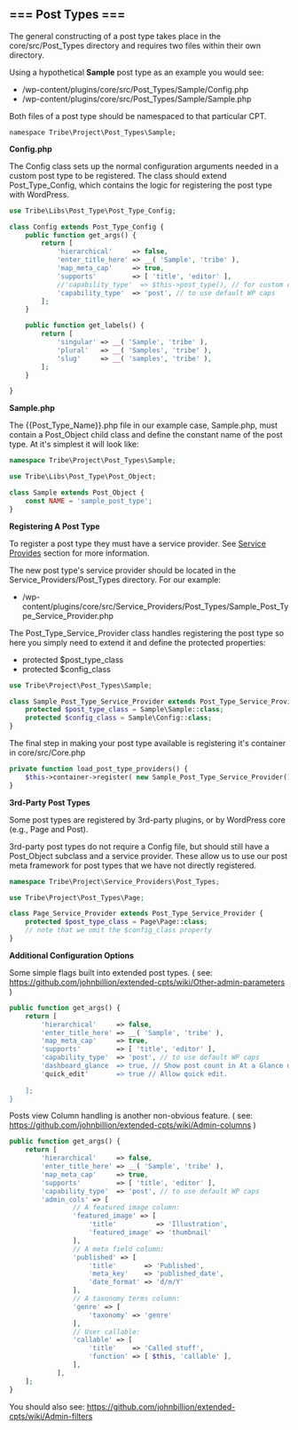 ##  === Post Types ===

The general constructing of a post type takes place in the core/src/Post_Types directory and requires two files within their own directory.

Using a hypothetical **Sample** post type as an example you would see:

- /wp-content/plugins/core/src/Post_Types/Sample/Config.php
- /wp-content/plugins/core/src/Post_Types/Sample/Sample.php

Both files of a post type should be namespaced to that particular CPT.

```namespace Tribe\Project\Post_Types\Sample;```

**Config.php**

The Config class sets up the normal configuration arguments needed in a custom post type to be registered.  The class should extend Post_Type_Config, which contains the logic for registering the post type with WordPress.

```php
use Tribe\Libs\Post_Type\Post_Type_Config;

class Config extends Post_Type_Config {
	public function get_args() {
		return [
			'hierarchical'     => false,
			'enter_title_here' => __( 'Sample', 'tribe' ),
			'map_meta_cap'     => true,
			'supports'         => [ 'title', 'editor' ],
			//'capability_type'  => $this->post_type(), // for custom caps
			'capability_type'  => 'post', // to use default WP caps
		];
	}

	public function get_labels() {
		return [
			'singular' => __( 'Sample', 'tribe' ),
			'plural'   => __( 'Samples', 'tribe' ),
			'slug'     => __( 'samples', 'tribe' ),
		];
	}

}
```

**Sample.php**

The {{Post_Type_Name}}.php file in our example case, Sample.php, must contain a Post_Object child class and define the constant name of the post type.  At it's simplest it will look like:

```php
namespace Tribe\Project\Post_Types\Sample;

use Tribe\Libs\Post_Type\Post_Object;

class Sample extends Post_Object {
	const NAME = 'sample_post_type';
}
```

**Registering A Post Type**

To register a post type they must have a service provider.  See [Service Provides](service-providers.md) section for more information.

The new post type's service provider should be located in the Service_Providers/Post_Types directory.  For our example:

 - /wp-content/plugins/core/src/Service_Providers/Post_Types/Sample_Post_Type_Service_Provider.php

The Post_Type_Service_Provider class handles registering the post type so here you simply need to extend it and define the protected properties:

- protected $post_type_class
- protected $config_class

```php
use Tribe\Project\Post_Types\Sample;

class Sample_Post_Type_Service_Provider extends Post_Type_Service_Provider {
	protected $post_type_class = Sample\Sample::class;
	protected $config_class = Sample\Config::class;
}
```

The final step in making your post type available is registering it's container in core/src/Core.php

```php
private function load_post_type_providers() {
	$this->container->register( new Sample_Post_Type_Service_Provider() );
}
```

**3rd-Party Post Types**

Some post types are registered by 3rd-party plugins, or by WordPress core (e.g., Page and Post).

3rd-party post types do not require a Config file, but should still have a Post_Object subclass and a service provider. These allow us to use our post meta framework for post types that we have not directly registered.

```php
namespace Tribe\Project\Service_Providers\Post_Types;

use Tribe\Project\Post_Types\Page;

class Page_Service_Provider extends Post_Type_Service_Provider {
	protected $post_type_class = Page\Page::class;
	// note that we omit the $config_class property
}
```

**Additional Configuration Options**

Some simple flags built into extended post types. ( see: https://github.com/johnbillion/extended-cpts/wiki/Other-admin-parameters ) 
```php
public function get_args() {
	return [
		'hierarchical'     => false,
		'enter_title_here' => __( 'Sample', 'tribe' ),
		'map_meta_cap'     => true,
		'supports'         => [ 'title', 'editor' ],
		'capability_type'  => 'post', // to use default WP caps
		'dashboard_glance  => true, // Show post count in At a Glance dashboard metabox.
		'quick_edit'       => true // Allow quick edit.
		
	];
}
```

Posts view Column handling is another non-obvious feature. ( see: https://github.com/johnbillion/extended-cpts/wiki/Admin-columns )
```php
public function get_args() {
	return [
		'hierarchical'     => false,
		'enter_title_here' => __( 'Sample', 'tribe' ),
		'map_meta_cap'     => true,
		'supports'         => [ 'title', 'editor' ],
		'capability_type'  => 'post', // to use default WP caps
		'admin_cols' => [
        		// A featured image column:
        		'featured_image' => [
        			'title'          => 'Illustration',
        			'featured_image' => 'thumbnail'
        		],
        		// A meta field column:
        		'published' => [
        			'title'       => 'Published',
        			'meta_key'    => 'published_date',
        			'date_format' => 'd/m/Y'
        		],
        		// A taxonomy terms column:
        		'genre' => [
        			'taxonomy' => 'genre'
        		],
        		// User callable:
        		'callable' => [
        		    'title'    => 'Called stuff',
        		    'function' => [ $this, 'callable' ],
        		],
        	],
	];
}
```

You should also see: https://github.com/johnbillion/extended-cpts/wiki/Admin-filters